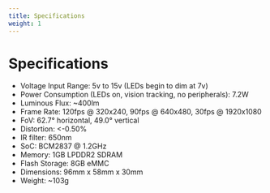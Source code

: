 ```yaml
---
title: Specifications
weight: 1
---
```


# Specifications

* Voltage Input Range: 5v to 15v (LEDs begin to dim at 7v)
* Power Consumption (LEDs on, vision tracking, no peripherals): 7.2W
* Luminous Flux: ~400lm
* Frame Rate: 120fps @ 320x240, 90fps @ 640x480, 30fps @ 1920x1080
* FoV: 62.7° horizontal, 49.0° vertical
* Distortion: <-0.50%
* IR filter: 650nm
* SoC: BCM2837 @ 1.2GHz
* Memory: 1GB LPDDR2 SDRAM
* Flash Storage: 8GB eMMC
* Dimensions: 96mm x 58mm x 30mm
* Weight: ~103g